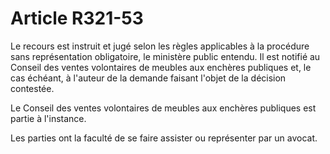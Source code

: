 # Article R321-53

Le recours est instruit et jugé selon les règles applicables à la procédure sans représentation obligatoire, le ministère public entendu. Il est notifié au Conseil des ventes volontaires de meubles aux enchères publiques et, le cas échéant, à l'auteur de la demande faisant l'objet de la décision contestée.

Le Conseil des ventes volontaires de meubles aux enchères publiques est partie à l'instance.

Les parties ont la faculté de se faire assister ou représenter par un avocat.
